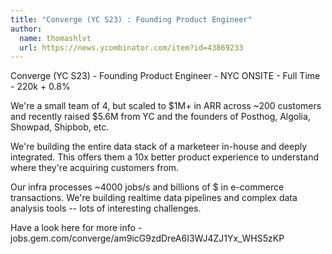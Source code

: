 ```yaml
---
title: "Converge (YC S23) : Founding Product Engineer"
author:
  name: thomashlvt
  url: https://news.ycombinator.com/item?id=43869233
---
```

Converge (YC S23) - Founding Product Engineer - NYC ONSITE - Full Time - 220k + 0.8%

We&#x27;re a small team of 4, but scaled to $1M+ in ARR across ~200 customers and recently raised $5.6M from YC and the founders of Posthog, Algolia, Showpad, Shipbob, etc.

We&#x27;re building the entire data stack of a marketeer in-house and deeply integrated. This offers them a 10x better product experience to understand where they&#x27;re acquiring customers from.

Our infra processes ~4000 jobs&#x2F;s and billions of $ in e-commerce transactions. We&#x27;re building realtime data pipelines and complex data analysis tools -- lots of interesting challenges.

Have a look here for more info - jobs.gem.com&#x2F;converge&#x2F;am9icG9zdDreA6I3WJ4ZJ1Yx_WHS5zKP
<JobApplication />

